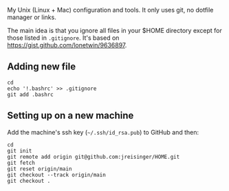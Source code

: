 My Unix (Linux + Mac) configuration and tools. It only uses git, no dotfile
manager or links.

The main idea is that you ignore all files in your $HOME directory except for
those listed in `.gitignore`. It's based on
https://gist.github.com/lonetwin/9636897.

## Adding new file

```
cd
echo '!.bashrc' >> .gitignore
git add .bashrc
```

## Setting up on a new machine

Add the machine's ssh key (`~/.ssh/id_rsa.pub`) to GitHub and then:

```
cd
git init
git remote add origin git@github.com:jreisinger/HOME.git
git fetch
git reset origin/main
git checkout --track origin/main
git checkout .
```
